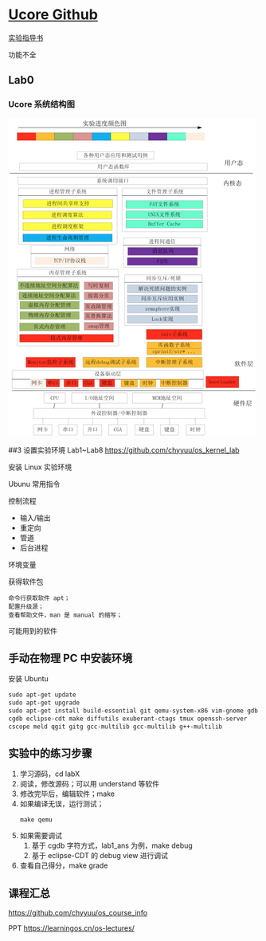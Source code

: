 # [Ucore Github](https://github.com/kiukotsu/ucore/tree/master)

[实验指导书](https://objectkuan.gitbooks.io/ucore-docs/content/)

功能不全

## Lab0

### Ucore 系统结构图

![](Media/清华操作系统实验/20251006175025.png)

##3 设置实验环境
Lab1~Lab8
https://github.com/chyyuu/os_kernel_lab

安装 Linux 实验环境

Ubunu 常用指令

控制流程
* 输入/输出
* 重定向
* 管道
* 后台进程

环境变量

获得软件包

    命令行获取软件 apt；
    配置升级源；
    查看帮助文件，man 是 manual 的缩写；

可能用到的软件


## 手动在物理 PC 中安装环境
安装 Ubuntu
```
sudo apt-get update
sudo apt-get upgrade
sudo apt-get install build-essential git qemu-system-x86 vim-gnome gdb cgdb eclipse-cdt make diffutils exuberant-ctags tmux openssh-server cscope meld qgit gitg gcc-multilib gcc-multilib g++-multilib
```
## 实验中的练习步骤
1. 学习源码，cd labX
2. 阅读，修改源码；可以用 understand 等软件
3. 修改完毕后，编辑软件；make
4. 如果编译无误，运行测试；
    ```
    make qemu
    ```
5. 如果需要调试
   1. 基于 cgdb 字符方式，lab1_ans 为例，make debug
   2. 基于 eclipse-CDT 的 debug view 进行调试
6. 查看自己得分，make grade

## 课程汇总
https://github.com/chyyuu/os_course_info

PPT https://learningos.cn/os-lectures/
